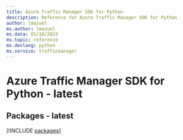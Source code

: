 ```yaml
---
title: Azure Traffic Manager SDK for Python
description: Reference for Azure Traffic Manager SDK for Python
author: lmazuel
ms.author: lmazuel
ms.data: 01/18/2023
ms.topic: reference
ms.devlang: python
ms.service: trafficmanager
---
```

# Azure Traffic Manager SDK for Python - latest
## Packages - latest
[!INCLUDE [packages](traffic-manager-index.md)]